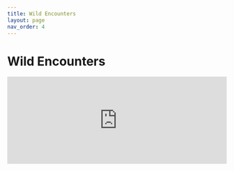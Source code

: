 ```yaml
---
title: Wild Encounters
layout: page
nav_order: 4
---
```


# Wild Encounters
<script async src="https://pagead2.googlesyndication.com/pagead/js/adsbygoogle.js?client=ca-pub-4829462676030982"
     crossorigin="anonymous"></script>
<!-- Wild encounters -->
<ins class="adsbygoogle"
     style="display:block"
     data-ad-client="ca-pub-4829462676030982"
     data-ad-slot="6814604609"
     data-ad-format="auto"
     data-full-width-responsive="true"></ins>
<script>
     (adsbygoogle = window.adsbygoogle || []).push({});
</script>
<iframe src="https://romhackstudios.github.io/pages/wildencounters.html" width="100%" height="200px" frameBorder="0" style="border: 0;"></iframe>
<script async src="https://pagead2.googlesyndication.com/pagead/js/adsbygoogle.js?client=ca-pub-4829462676030982"
     crossorigin="anonymous"></script>
<!-- Wild encounters -->
<ins class="adsbygoogle"
     style="display:block"
     data-ad-client="ca-pub-4829462676030982"
     data-ad-slot="6814604609"
     data-ad-format="auto"
     data-full-width-responsive="true"></ins>
<script>
     (adsbygoogle = window.adsbygoogle || []).push({});
</script>

